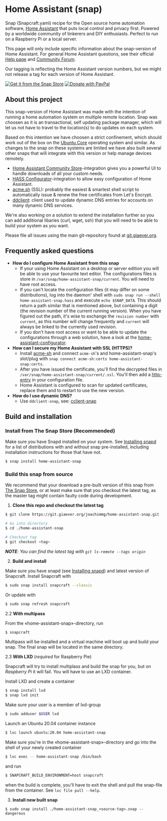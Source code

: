 # Home Assistant (snap)

Snap (Snapcraft.yaml) recipe for the Open source home automation software, [Home Assistant](https://www.home-assistant.io/) that puts local control and privacy first. Powered by a worldwide community of tinkerers and DIY enthusiasts. Perfect to run on a Raspberry Pi or a local server.

This page will only include specific information about the snap-version of Home Assistant. For general Home Assistant questions, see their official [Help page](https://www.home-assistant.io/help/) and [Community Forum](https://community.home-assistant.io/).

Our tagging is reflecting the Home Assistant version numbers, but we might not release a tag for each version of Home Assistant.

[![Get it from the Snap Store](https://snapcraft.io/static/images/badges/en/snap-store-black.svg)](https://snapcraft.io/home-assistant-snap)
[![Donate with PayPal](https://giaever.online/paypal-donate-button.png)](https://www.paypal.com/cgi-bin/webscr?cmd=_s-xclick&hosted_button_id=69NA8SXXFBDBN&source=https://git.giaever.org/joachimmg/home-assistant-snap)

## About this project

This snap-version of Home Assistant was made with the intention of running a home automation system on multiple remote location. Snap was choosen as it is an transactional, self updating package manager, which will let us not have to travel to the location(s) to do updates on each system.

Based on this intention we have choosen a strict confinement, which should work out of the box on the [Ubuntu Core](https://ubuntu.com/core) operating system and similar. As changes to the snap on these systems are limited we have also built several other snaps that will integrate with this version or help manage devices remotely.

* [Home Assistant Community Store](https://git.giaever.org/joachimmg/home-assistant-hacs)-integration gives you a powerful UI to handle downloads of all your custom needs.
* [HASS Configurator](https://git.giaever.org/joachimmg/home-assistant-configurator)-integration to allow easy configuration of Home Assistant.
* [acme.sh](https://git.giaever.org/joachimmg/acme-sh) (SSL): probably the easiest & smartest shell script to automatically issue & renew the free certificates from Let's Encrypt.
* [ddclient](https://git.giaever.org/joachimmg/ddclient-snap): client used to update dynamic DNS entries for accounts on many dynamic DNS services.

We're also working on a solution to extend the installation further so you can add additional libaries (curl, wget, ssh) that you will need to be able to build your system as you want.

Please file all issues using the main git-repository found at [git.giaever.org](https://git.giaever.org/joachimmg/home-assistant-snap/issues).

## Frequently asked questions

* **How do I configure Home Assistant from this snap**
    * If your using Home Assistant on a desktop or server edition you will be able to use your favourite text editor. The configurations files is store in `/var/snap/home-assistant-snap/current`. You will need to have root access.
    * If you can't locate the configuration files (it may differ on some distributions), log into the daemon' shell with `sudo snap run --shell home-assistant-snap.hass` and execute `echo $SNAP_DATA`. This should return a path similar that is mentioned above, but containing a digit (the revision number of the current running version). When you have figured out the path, it's wise to exchange the `revision number` with `current`, as this number will change frequently and `current` will always be linked to the currently used revision.
    * If you don't have root access or want to be able to update the configurations through a web solution, have a look at the [home-assistant-configurator](https://git.giaever.org/joachimmg/home-assistant-configurator). 
* **How can I secure my Home Assistant with SSL (HTTPS)?**
    * Install [acme-sh](https://git.giaever.org/joachimmg/acme-sh) and connect `acme-sh`'s and home-assistant-snap's slot/plug with `snap connect acme-sh:certs home-assistant-snap:certs`. 
    * After you have issued the certificate, you'll find the decrypted files in `/var/snap/home-assistant-snap/current/.ssl`. You'll then add a [http-entry](https://www.home-assistant.io/integrations/http/) in your configuration file.
    * Home Assistant is configured to scan for updated certificates, replace them and to restart to use the new version. 
* **How do I use dynamic DNS?**
    * Use `ddclient-snap`, see: [cclient-snap](https://git.giaever.org/joachimmg/ddclient-snap)

## Build and installation
### Install from The Snap Store (Recommended)

Make sure you have Snapd installed on your system. See [Installing snapd](https://snapcraft.io/docs/installing-snapd) for a list of distributions with and without snap pre-installed, including installation instructions for those that have not.

```bash
$ snap install home-assistant-snap
```

### Build this snap from source

We recommend that your download a pre-built version of this snap from [The Snap Store](https://snapcraft.io/home-assistant-snap), or at least make sure that you checkout the latest tag, as the master tag might contain faulty code during development.

1. **Clone this repo and checkout the latest tag**

```bash
$ git clone https://git.giaever.org/joachimmg/home-assistant-snap.git

# Go into directory
$ cd ./home-assistant-snap

# Checkout tag
$ git checkout <tag>
```
_**NOTE**: You can find the latest tag with `git ls-remote --tags origin`_

2. **Build and install**

Make sure you have snapd (see [Installing snapd](https://snapcraft.io/docs/installing-snapd)) and latest version of Snapcraft. Install Snapcraft with

```bash
$ sudo snap install snapcraft --classic
```

Or update with

```bash
$ sudo snap refresh snapcraft
```

2.2 **With multipass**

From the «home-assistant-snap»-directory, run

```bash
$ snapcraft
```

Multipass will be installed and a virtual machine will boot up and build your snap. The final snap will be located in the same directory.

2.3 **With LXD** (*required* for Raspberry Pie)

Snapcraft will try to install multiplass and build the snap for you, but on *Raspberry Pi* it will fail. You will have to use an LXD container.

Install LXD and create a container

```bash
$ snap install lxd
$ snap lxd init
```

Make sure your user is a member of lxd-group

```bash
$ sudo adduser $USER lxd
```

Launch an Ubuntu 20.04 container instance

```bash
$ lxc launch ubuntu:20.04 home-assistant-snap
```

Make sure you're in the «home-assistant-snap»-directory and go into the shell of your newly created container

```bash
$ lxc exec -- home-assistant-snap /bin/bash
```

and run

```bash
$ SNAPCRAFT_BUILD_ENVIRONMENT=host snapcraft
```

when the build is complete, you'll have to exit the shell and pull the snap-file from the container. See `lxc file pull --help`.

3. **Install new built snap**

```
$ sudo snap install ./home-assistant-snap_<source-tag>.snap --dangerous
```
